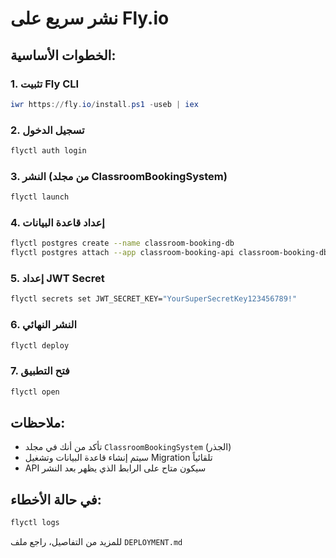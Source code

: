 # نشر سريع على Fly.io

## الخطوات الأساسية:

### 1. تثبيت Fly CLI
```powershell
iwr https://fly.io/install.ps1 -useb | iex
```

### 2. تسجيل الدخول
```bash
flyctl auth login
```

### 3. النشر (من مجلد ClassroomBookingSystem)
```bash
flyctl launch
```

### 4. إعداد قاعدة البيانات
```bash
flyctl postgres create --name classroom-booking-db
flyctl postgres attach --app classroom-booking-api classroom-booking-db
```

### 5. إعداد JWT Secret
```bash
flyctl secrets set JWT_SECRET_KEY="YourSuperSecretKey123456789!"
```

### 6. النشر النهائي
```bash
flyctl deploy
```

### 7. فتح التطبيق
```bash
flyctl open
```

## ملاحظات:
- تأكد من أنك في مجلد `ClassroomBookingSystem` (الجذر)
- سيتم إنشاء قاعدة البيانات وتشغيل Migration تلقائياً
- API سيكون متاح على الرابط الذي يظهر بعد النشر

## في حالة الأخطاء:
```bash
flyctl logs
```

للمزيد من التفاصيل، راجع ملف `DEPLOYMENT.md`